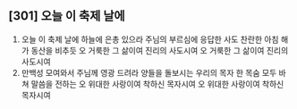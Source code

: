 ## [301] 오늘 이 축제 날에

1) 오늘 이 축제 날에 하늘에 은총 있으라 주님의 부르심에 응답한 사도 찬란한 아침 해가 동산을 비추듯 오 거룩한 그 삶이여 진리의 사도시여 오 거룩한 그 삶이여 진리의 사도시여  
2) 만백성 모여와서 주님께 영광 드려라 양들을 돌보시는 우리의 목자 한 목숨 모두 바쳐 말씀을 전하는 오 위대한 사랑이여 착하신 목자시여 오 위대한 사랑이여 착하신 목자시여
